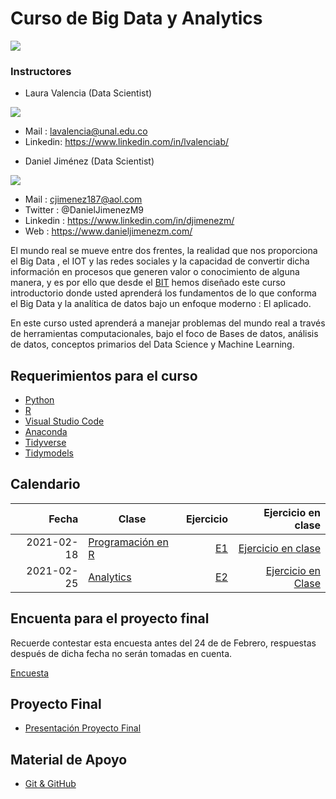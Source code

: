 # Curso de Big Data y Analytics


![](https://bit.institute/images/Instituto-Cursos-Programacion-50lg.png)


### Instructores

* Laura Valencia (Data Scientist)
 
![](https://media-exp1.licdn.com/dms/image/C5603AQGrilH4jlTR9Q/profile-displayphoto-shrink_200_200/0/1604584143820?e=1619049600&v=beta&t=exJLY_geIykqdFGUt3WqXevKeDYXz99Jbjvt9C0e42Q)

  + Mail : lavalencia@unal.edu.co
  + Linkedin: https://www.linkedin.com/in/lvalenciab/
  
* Daniel Jiménez (Data Scientist)

![](https://media-exp1.licdn.com/dms/image/C5603AQELw6YtZh3zmw/profile-displayphoto-shrink_200_200/0/1607703563849?e=1619049600&v=beta&t=Su_TpTDpDPFtyBL6xhl4iShfaeoYXM-iOI7yx6LFYUg) 

  + Mail : cjimenez187@aol.com
  + Twitter : @DanielJimenezM9
  + Linkedin : https://www.linkedin.com/in/djimenezm/
  + Web : https://www.danieljimenezm.com/
  


El mundo real se mueve entre dos frentes, la realidad que nos proporciona el Big Data , el IOT y las redes sociales y la capacidad de convertir dicha información en procesos que generen valor o conocimiento de alguna manera, y es por ello que desde el [BIT](https://bit.institute/) hemos diseñado este curso introductorio donde usted aprenderá los fundamentos de lo que conforma el Big Data y la analítica de datos bajo un enfoque moderno : El aplicado.

En este curso usted aprenderá a manejar problemas del mundo real a través de herramientas computacionales, bajo el foco de Bases de datos, análisis de datos, conceptos primarios del Data Science y Machine Learning.

## Requerimientos para el curso

* [Python](https://www.python.org/downloads/)
* [R](https://www.icesi.edu.co/CRAN/)
* [Visual Studio Code](https://code.visualstudio.com/)
* [Anaconda](https://www.anaconda.com/products/individual)
* [Tidyverse](https://www.tidyverse.org/)
* [Tidymodels](https://www.tidymodels.org/)


## Calendario

|Fecha|Clase|Ejercicio|Ejercicio en clase|
|-----:|-----|------:|------:|
|2021-02-18|[Programación en R](https://github.com/carlosjimenez88M/Big-Data-y-Analytics/blob/master/Presentaciones/R.pdf)|[E1](https://github.com/carlosjimenez88M/Big-Data-y-Analytics/blob/master/Ejercicios/E1.md)|[Ejercicio en clase](https://github.com/carlosjimenez88M/Big-Data-y-Analytics/blob/master/Ejercicios/Ejercicio%20en%20Clase%20.Rmd)|
|2021-02-25|[Analytics](https://github.com/carlosjimenez88M/Big-Data-y-Analytics/blob/master/Presentaciones/Clase-Analytics.md)|[E2](https://github.com/carlosjimenez88M/Big-Data-y-Analytics/blob/master/Ejercicios/E2.Rmd)|[Ejercicio en  Clase]()|


## Encuenta para el proyecto final

Recuerde contestar esta encuesta antes del 24 de de Febrero, respuestas después de dicha fecha no serán tomadas en cuenta. 

[Encuesta](https://docs.google.com/forms/d/e/1FAIpQLSfMOg9nvZxNLuRFN1orMuKKll0Qp-yzGXmzoJu-jFPBi881SA/viewform?usp=sf_link)

## Proyecto Final

* [Presentación Proyecto Final]()


## Material de Apoyo

* [Git & GitHub](https://github.com/carlosjimenez88M/Big-Data-y-Analytics/blob/master/Presentaciones/git%26github.pdf)



